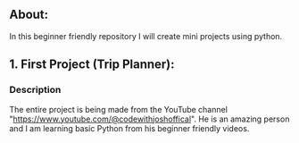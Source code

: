 ## About:
In this beginner friendly repository I will create mini projects using python.

## 1. First Project (Trip Planner):
### Description
The entire project is being made from the YouTube channel "https://www.youtube.com/@codewithjoshoffical". He is an amazing person and I am learning basic Python from his beginner friendly videos.

